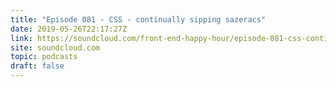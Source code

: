 ```yaml
---
title: "Episode 081 - CSS - continually sipping sazeracs"
date: 2019-05-26T22:17:27Z
link: https://soundcloud.com/front-end-happy-hour/episode-081-css-continually-sipping-sazeracs?utm_medium=RSS&utm_source=hune
site: soundcloud.com
topic: podcasts
draft: false
---
```

